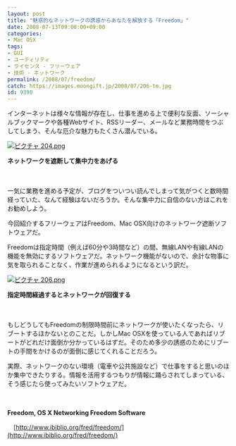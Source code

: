 ```yaml
---
layout: post
title: "魅惑的なネットワークの誘惑からあなたを解放する「Freedom」"
date: 2008-07-13T09:00:00+09:00
categories:
- Mac OSX
tags: 
- GUI
- ユーティリティ
- ライセンス - フリーウェア
- 技術 - ネットワーク
permalink: /2008/07/freedom/
catch: https://images.moongift.jp/2008/07/206-tm.jpg
id: 9390
---
```

インターネットは様々な情報が存在し、仕事を進める上で便利な反面、ソーシャルブックマークや各種Webサイト、RSSリーダー、メールなど業務時間をつぶしてしまう、そんな厄介な魅力もたくさん潜んでいる。

  

[![ピクチャ 204.png](https://images.moongift.jp/2008/07/204-tm.jpg)](https://images.moongift.jp/2008/07/204.jpg)  
  
**ネットワークを遮断して集中力をあげる**

  

　

  

一気に業務を進める予定が、ブログをついつい読んでしまって気がつくと数時間経っていた、なんて経験はないだろうか。そんな集中力に自信のない方はこれをお勧めしよう。

  

今回紹介するフリーウェアはFreedom、Mac OSX向けのネットワーク遮断ソフトウェアだ。

  
  
<!--more-->  

Freedomは指定時間（例えば60分や3時間など）の間、無線LANや有線LANの機能を無効にするソフトウェアだ。ネットワーク機能がないので、余計な物事に気を取られることなく、作業が進められるようになるという訳だ。

  

[![ピクチャ 206.png](https://images.moongift.jp/2008/07/206-tm.jpg)](https://images.moongift.jp/2008/07/206.jpg)  
  
**指定時間経過するとネットワークが回復する**

  

　

  

もしどうしてもFreedomの制限時間前にネットワークが使いたくなったら、リブートするほかないとのことだ。しかしMac OSXを使っている人であればリブートがどれだけ面倒か分かっているはずだ。そのため多少の誘惑のためにリブートの手間をかけるのが面倒に感じてくれることだろう。

  

実際、ネットワークのない環境（電車や公共施設など）で仕事をすると思いのほか集中できたりする。情報を活用するつもりが情報に踊らされてしまっている、そう感じたら使ってみたいソフトウェアだ。

  

　

  

**Freedom, OS X Networking Freedom Software**  
  
　[http://www.ibiblio.org/fred/freedom/](http://www.ibiblio.org/fred/freedom/)

  
